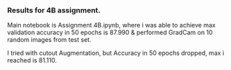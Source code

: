 ### Results for 4B assignment. 

Main notebook is Assignment 4B.ipynb, where i was able to achieve max validation accuracy in 50 epochs is 87.990 & performed GradCam on 10 random images from test set. 

I tried with cutout Augmentation, but Accuracy in 50 epochs dropped, max i reached is 81.110.